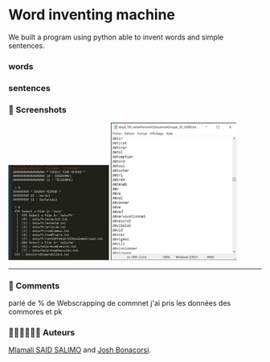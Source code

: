 # Word inventing machine

We built a program using python able to invent words and simple sentences.

### words

### sentences

### 📸 Screenshots 

<img src="screens/1.PNG" width="200">
<img src="screens/2.png" width="250">



---
### 📌 Comments

parlé de %
de Webscrapping de commnet j'ai pris les données des commores et pk


### 👨🏾‍💻👨🏼‍💻 Auteurs
[Mlamali SAID SALIMO](https://www.linkedin.com/in/mlamalisaidsalimo) and [Josh Bonacorsi](https://www.linkedin.com/in/joshuabonacorsi). <br/>
